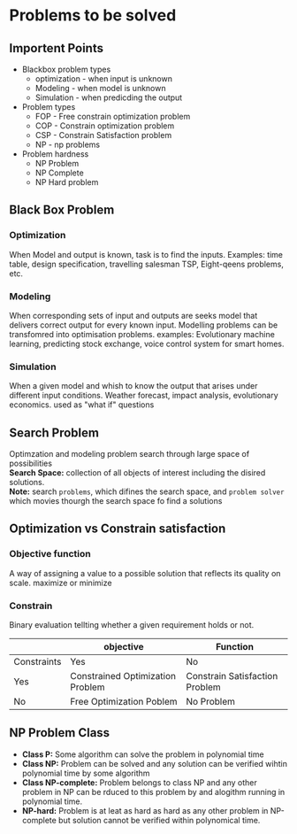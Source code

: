 # Problems to be solved

## Importent Points 
- Blackbox problem types 
  - optimization - when input is unknown 
  - Modeling - when model is unknown 
  - Simulation - when predicding the output 
- Problem types 
  - FOP - Free constrain optimization problem 
  - COP - Constrain optimization problem 
  - CSP - Constrain Satisfaction problem 
  - NP - np problems 
- Problem hardness 
  - NP Problem 
  - NP Complete 
  - NP Hard problem 

## Black Box Problem 
### Optimization 
When Model and output is known, task is to find the inputs. Examples: time table, design specification, 
travelling salesman TSP, Eight-qeens problems, etc. 

### Modeling 
When corresponding sets of input and outputs are seeks model that delivers correct output for every known input. 
Modelling problems can be transfomred into optimisation problems. examples: Evolutionary machine learning, 
predicting stock exchange, voice control system for smart homes. 

### Simulation 
When a given model and whish to know the output that arises under different input conditions. Weather forecast, impact analysis, evolutionary economics. used as "what if" questions 

## Search Problem 
Optimzation and modeling problem search through large space of possibilities  
**Search Space:** collection of all objects of interest including the disired solutions.   
**Note:** search `problems`, which difines the search space, and `problem solver` which movies thourgh 
the search space fo find a solutions 

## Optimization vs Constrain satisfaction 
### Objective function
A way of assigning a value to a possible solution that reflects its quality on scale. maximize or minimize
### Constrain
Binary evaluation tellting whether a given requirement holds or not. 

|              | objective                         | Function                       |
|--------------|-----------------------------------|--------------------------------|
| Constraints  | Yes                               | No                             |
| Yes          | Constrained Optimization Problem  | Constrain Satisfaction Problem |
| No           | Free Optimization Poblem          | No Problem                     |

## NP Problem Class
- **Class P:** Some algorithm can solve the problem in polynomial time 
- **Class NP:** Problem can be solved and any solution can be verified wihtin polynomial time by some algorithm 
- **Class NP-complete:** Problem belongs to class NP and any other problem in NP can be rduced to this problem by and alogithm running in polynomial time. 
- **NP-hard:** Problem is at leat as hard as hard as any other problem in NP-complete but solution cannot be verified within polynomical time. 







